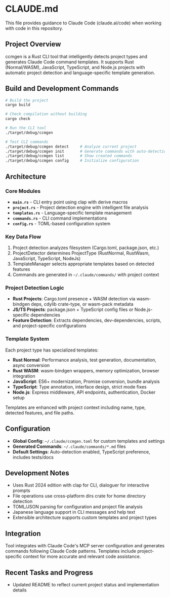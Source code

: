 # CLAUDE.md

This file provides guidance to Claude Code (claude.ai/code) when working with code in this repository.

## Project Overview

ccmgen is a Rust CLI tool that intelligently detects project types and generates Claude Code command templates. It supports Rust (Normal/WASM), JavaScript, TypeScript, and Node.js projects with automatic project detection and language-specific template generation.

## Build and Development Commands

```bash
# Build the project
cargo build

# Check compilation without building
cargo check

# Run the CLI tool
./target/debug/ccmgen

# Test CLI commands
./target/debug/ccmgen detect     # Analyze current project
./target/debug/ccmgen init       # Generate commands with auto-detection
./target/debug/ccmgen list       # Show created commands
./target/debug/ccmgen config     # Initialize configuration
```

## Architecture

### Core Modules
- **`main.rs`** - CLI entry point using clap with derive macros
- **`project.rs`** - Project detection engine with intelligent file analysis
- **`templates.rs`** - Language-specific template management
- **`commands.rs`** - CLI command implementations
- **`config.rs`** - TOML-based configuration system

### Key Data Flow
1. Project detection analyzes filesystem (Cargo.toml, package.json, etc.)
2. ProjectDetector determines ProjectType (RustNormal, RustWasm, JavaScript, TypeScript, NodeJs)
3. TemplateManager selects appropriate templates based on detected features
4. Commands are generated in `~/.claude/commands/` with project context

### Project Detection Logic
- **Rust Projects**: Cargo.toml presence + WASM detection via wasm-bindgen deps, cdylib crate-type, or wasm-pack metadata
- **JS/TS Projects**: package.json + TypeScript config files or Node.js-specific dependencies
- **Feature Detection**: Extracts dependencies, dev-dependencies, scripts, and project-specific configurations

### Template System
Each project type has specialized templates:
- **Rust Normal**: Performance analysis, test generation, documentation, async conversion
- **Rust WASM**: wasm-bindgen wrappers, memory optimization, browser integration
- **JavaScript**: ES6+ modernization, Promise conversion, bundle analysis
- **TypeScript**: Type annotation, interface design, strict mode fixes
- **Node.js**: Express middleware, API endpoints, authentication, Docker setup

Templates are enhanced with project context including name, type, detected features, and file paths.

## Configuration

- **Global Config**: `~/.claude/ccmgen.toml` for custom templates and settings
- **Generated Commands**: `~/.claude/commands/*.md` files
- **Default Settings**: Auto-detection enabled, TypeScript preference, includes tests/docs

## Development Notes

- Uses Rust 2024 edition with clap for CLI, dialoguer for interactive prompts
- File operations use cross-platform dirs crate for home directory detection
- TOML/JSON parsing for configuration and project file analysis
- Japanese language support in CLI messages and help text
- Extensible architecture supports custom templates and project types

## Integration

Tool integrates with Claude Code's MCP server configuration and generates commands following Claude Code patterns. Templates include project-specific context for more accurate and relevant code assistance.

## Recent Tasks and Progress

- Updated README to reflect current project status and implementation details